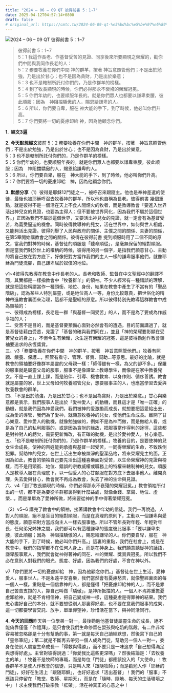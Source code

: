 ```yaml
---
title: "2024 – 06 – 09 QT 彼得前書 5：1~7"
date: 2025-04-12T04:57:14+0800
draft: false
# original_url: https://cmtc.tw/2024-06-09-qt-%e5%bd%bc%e5%be%97%e5%89%8d%e6%9b%b8-5%ef%bc%9a17
---
```


![2024 – 06 – 09 QT 彼得前書 5：1~7](/images/qt.jpg  "2024 – 06 – 09 QT 彼得前書 5：1~7")

> 彼得前書 5：1~7  
> 5：1 我這作長老、作基督受苦的見證、同享後來所要顯現之榮耀的，勸你們中間與我同作長老的人：  
> 5：2 務要牧養在你們中間 神的群羊，按著 神旨意照管他們；不是出於勉強，乃是出於甘心；也不是因為貪財，乃是出於樂意；  
> 5：3 也不是轄制所託付你們的，乃是作群羊的榜樣。  
> 5：4 到了牧長顯現的時候，你們必得那永不衰殘的榮耀冠冕。  
> 5：5 你們年幼的，也要順服年長的。就是你們眾人也都要以謙卑束腰，彼此順服；因為　神阻擋驕傲的人，賜恩給謙卑的人。  
> 5：6 所以，你們要自卑，服在 神大能的手下，到了時候，他必叫你們升高。  
> 5：7 你們要將一切的憂慮卸給 神，因為他顧念你們。

**1.  經文3遍**

**2. 今天默想經文**彼前 5：2 務要牧養在你們中間　神的群羊，按著　神旨意照管他們；不是出於勉強，乃是出於甘心；也不是因為貪財，乃是出於樂意。  
5：3 也不是轄制所託付你們的，乃是作群羊的榜樣。  
5：5 你們年幼的，也要順服年長的。就是你們眾人也都要以謙卑束腰，彼此順服；因為　神阻擋驕傲的人，賜恩給謙卑的人。  
5：6 所以，你們要自卑，服在　神大能的手下，到了時候，他必叫你們升高。  
5：7 你們要將一切的憂慮卸給　神，因為他顧念你們。

**3. 默想分享**（1）彼得是耶穌12門徒之一，被呼召來跟隨主。他也是奉神差遣的使徒，最後也被耶穌呼召去牧養神的群羊，所以他也自稱為長老。彼得前書 幾個重點，就是彼得不是一個活在天上不食人間煙火的牧者，而是教導教會「要進入世界活出神兒女的見證，也要為主得人；但不要被世界同化，因為我們不屬於這個世界。」正因為我們不屬於這個世界，又要活出神兒女的見證，就一定會有為基督受苦，為義受逼迫的機會。同時彼得教導神的兒女，活在世界中，如何與世人相處，又能夠活出見證。彼得列舉了人民與政府的關係、主僕之間的關係、夫妻的關係，在第5章開始講教會之間的關係。彼得在彼得前書 提到順服時用了二個不同的原文，當我們對神的時候，基督徒的順服是「聽命順從」，是毫無保留的絕對順服。但是當我們對於世上的權柄的時候，彼得用的另一個字，是指我們願意甘心、主動的將自己放在對方底下，好像把對方當作我們的主人一樣的謙卑服事他們，就像耶穌為門徒洗腳，自己謙卑屈於奴僕的地位。

v1~4彼得先教導在教會中作長老的人。長老和牧師、監督在中文聖經中的翻譯不同，其實都是一樣指教會中「牧養群羊」的領袖。不少人經常有一種錯誤的理解，就是把這些稱謂當作一種頭銜、地位、身份，結果在教會中產生了不當有的「聖品階級」，認為某些人特別屬靈，或是地位高人一等，身份比較尊貴，把世俗化的精神帶進教會裏面來治理，這都不是聖經的原意。所以彼得特別先教導這群教會中成為領袖的：  
一、彼得成為榜樣，長老是一群「與基督一同受苦」的人，而不是為了要成為作威享福的人；  
二、受苦不是目的，而是基督要預備心面對必然會有的遭遇，目的前面講過了，就是基督徒藉由受苦，見證了「基督的確與我們同在」，並且「神的榮耀要彰顯在受苦兒女的身上」，不但今生有榮耀，永生還有榮耀的冠冕，這是彼得勸勉作教會領袖要追求的永恆獎賞。  
三、v3「務要牧養在你們中間　神的群羊，按著　神旨意照管他們。」牧養有照顧、餵養、保護…，照管有看守、管理、督責、幫助…等意思。最好的比喻，就是教會的領袖要好像群羊屬靈的父母親一樣：「師傅雖有一樣，為父的卻不多。」保羅的服事就是屬靈父母的服事，服事不是像課堂上教導學生，而像是在家中教養兒女。不是一直上課上課，而是陪伴、引導、機會教育、以身作則、循序善誘。教會就是屬靈的家，世上父母如何牧養照管兒女，想要服事主的人，也應當學習去愛與牧養教會的群羊。  
四、「不是出於勉強，乃是出於甘心；也不是因為貪財，乃是出於樂意。」甘心與樂意都是表示，我們服事人是出於「愛神愛人」的動機，而且這才是「唯一正確」的動機，就是我們因為神愛我們，我們被神的愛激勵而成長，就想要把這愛給出去，成為愛的導管，我們為了愛神，就願意牧養神的兒女，使他們生命成長。離開了甘心樂意、愛神愛人的動機，就像勉強做的，例如不是為神而做，而是做給人看，或是為了自己的私利服事的，或是因為貪財的緣故，把服事當作得利的途徑，這些都是對神對人的虧欠，需要更新悔改，有正確的動機，是出於愛神愛人，甘心樂意。  
五、「也不是轄制所託付你們的，乃是作群羊的榜樣。」牧養的目的，是要使神的兒女生命成長，使神的百姓能夠承擔與基督一起受苦，一同得榮耀的生命，不致跌倒犯罪。幫助神的兒女，在世上活出生命被煉淨的聖潔品格，將來榮耀見主的面。正因為如此，教會的領袖自己要先活出這種喜樂面對受苦，以生命榮耀神的見證與榜樣，而不是用頭銜、地位、錯誤的宗教威權或職務上的特權來轄制神的兒女。順服人是教導人服在真理底下，以一個愛人的心甘願服在對方底下去服事他人。離開真理，失去愛與甘心，教會就不再成為教會，失去了神的生命與見證。  
六、v4「到了牧長顯現的時候，你們必得那永不衰殘的榮耀冠冕。」教會領袖所付出的一切，都不是為要從羊群那裏得到什麼益處，就像金錢、掌聲、地位、虛榮…，而是單單為了愛神所做，將來要從神的手中得著榮耀冠冕。

（2）v5~6 講完了教會中的領袖，接著講教會中年幼的信徒。我們一再說過，人對人的順服，絕不是盲目的絕對順服，而是在真理的原則下，主動以一個謙卑與愛的態度，願意把對方當成向主人一樣去服事他。所以不管年長對年輕、年輕對年長，任何弟兄姊妹之間，我們都可以有這種謙卑的態度彼此服事：「要以謙卑束腰，彼此順服；因為　神阻擋驕傲的人，賜恩給謙卑的人。你們要自卑，服在　神大能的手下，到了時候，他必叫你們升高。」這裏的重點，我們在社會上，或是在教會中，我們的指望都不在任何人身上，而是在神身上。我們願意聽從神的話語，謙卑服事眾人，我們就會從神得著神的同在、神的榮耀、獎賞與冠冕。所以我們不必在意別人對我們的眼光、態度、好處，因為我們的好處，不會在神以外。

v7「你們要將一切的憂慮卸給　神，因為他顧念你們。」基督徒在世上生活，愛神愛人，服事世人，不是永遠平安喜樂，我們當然會有憂慮愁苦，就像聖經裏面的每一個人一樣。重點是一個信靠神的人，都是懂得「把憂慮卸給神的人」，而不是靠自己苦苦支撐的人，靠自己叫做「驕傲」，是神所抵擋的人。一個人不肯將重擔憂慮卸給神，就是不肯相信神，把自己變成神一樣，這種憂慮是得罪神的結果。我們忠心盡好自己的本分，就不要想從別人那裏得好處，也不要在意我們服事的成果，這一切都要學習交託、放手，單單仰望神，珍惜活在當下，與神同活同行。

**4. 今天的回應**昨天與一位學弟一對一，最後勸勉他基督徒屬靈生命的成長，絕不能倚靠僅僅「作禮拜」，這只會使我們生命停留在嬰孩與吃奶的階段。有二件非常容易被忽略卻是十分有幫助的事，第一就是每天自己讀經默想，然後寫下自己的「靈修筆記」；第二就是不斷再去帶另一個人成為門徒，幫助另一個人一對一，委身在使別人屬靈生命成長—「得救與得勝」，而不要只是一味追求「自己想得滿足與想得好處」。主曾對彼得說過：「你愛我比這些更深嗎」？然後結論是：「去牧養主的羊」！牧養不是牧師的專職，而是每位「門徒」都應該投入的「大使命」！牧養群羊不是使人作教會的信徒，只是叫人來「跟隨牧師」；而是勸勉人作「耶穌的門徒」，好好在生活上「跟随耶穌」，也好好追求「活出基督」！我們的「服事」不應該只停留在「教堂、牧師、星期天」，而是在「隨時、隨地、每天的生活環境之中」！求主使我們打破宗教「框架」，活在神真正的心意之中！